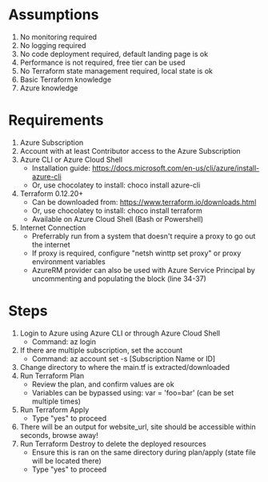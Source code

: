# Assumptions
1. No monitoring required
2. No logging required
3. No code deployment required, default landing page is ok
4. Performance is not required, free tier can be used
5. No Terraform state management required, local state is ok
5. Basic Terraform knowledge
6. Azure knowledge

# Requirements
1. Azure Subscription
2. Account with at least Contributor access to the Azure Subscription
3. Azure CLI or Azure Cloud Shell
    - Installation guide: https://docs.microsoft.com/en-us/cli/azure/install-azure-cli
    - Or, use chocolatey to install: choco install azure-cli
4. Terraform 0.12.20+
    - Can be downloaded from: https://www.terraform.io/downloads.html
    - Or, use chocolatey to install: choco install terraform
    - Available on Azure Cloud Shell (Bash or Powershell)
5. Internet Connection
    - Preferrably run from a system that doesn't require a proxy to go out the internet
    - If proxy is required, configure "netsh winttp set proxy" or proxy environment variables
    - AzureRM provider can also be used with Azure Service Principal by uncommenting and populating the block (line 34-37)

# Steps
1. Login to Azure using Azure CLI or through Azure Cloud Shell
    - Command: az login
2. If there are multiple subscription, set the account
    - Command: az account set -s [Subscription Name or ID]
3. Change directory to where the main.tf is extracted/downloaded
4. Run Terraform Plan
    - Review the plan, and confirm values are ok
    - Variables can be bypassed using: var = 'foo=bar' (can be set multiple times)
5. Run Terraform Apply
    - Type "yes" to proceed
6. There will be an output for website_url, site should be accessible within seconds, browse away!
7. Run Terraform Destroy to delete the deployed resources
    - Ensure this is ran on the same directory during plan/apply (state file will be located there)
    - Type "yes" to proceed
